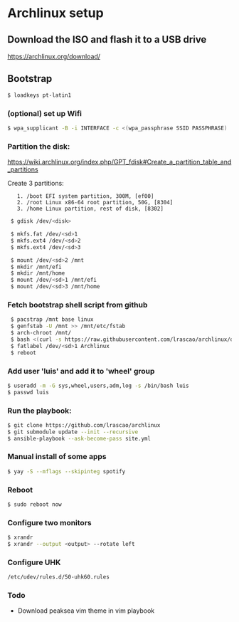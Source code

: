 # Archlinux setup

## Download the ISO and flash it to a USB drive

https://archlinux.org/download/

## Bootstrap

```bash
$ loadkeys pt-latin1
```

### (optional) set up Wifi

```bash
$ wpa_supplicant -B -i INTERFACE -c <(wpa_passphrase SSID PASSPHRASE)
```

### Partition the disk:
   https://wiki.archlinux.org/index.php/GPT_fdisk#Create_a_partition_table_and_partitions

   Create 3 partitions:

       1. /boot EFI system partition, 300M, [ef00]
       2. /root Linux x86-64 root partition, 50G, [8304]
       3. /home Linux partition, rest of disk, [8302]

```bash
 $ gdisk /dev/<disk>  

 $ mkfs.fat /dev/<sd>1
 $ mkfs.ext4 /dev/<sd>2
 $ mkfs.ext4 /dev/<sd>3

 $ mount /dev/<sd>2 /mnt
 $ mkdir /mnt/efi
 $ mkdir /mnt/home
 $ mount /dev/<sd>1 /mnt/efi
 $ mount /dev/<sd>3 /mnt/home
```

### Fetch bootstrap shell script from github

```bash
 $ pacstrap /mnt base linux 
 $ genfstab -U /mnt >> /mnt/etc/fstab
 $ arch-chroot /mnt/
 $ bash <(curl -s https://raw.githubusercontent.com/lrascao/archlinux/develop/bootstrap.sh)
 $ fatlabel /dev/<sd>1 Archlinux
 $ reboot
```

### Add user 'luis' and add it to 'wheel' group
```bash
$ useradd -m -G sys,wheel,users,adm,log -s /bin/bash luis
$ passwd luis
```

### Run the playbook:

```bash
$ git clone https://github.com/lrascao/archlinux
$ git submodule update --init --recursive
$ ansible-playbook --ask-become-pass site.yml
```

### Manual install of some apps

```bash
$ yay -S --mflags --skipinteg spotify
```

### Reboot

```bash
$ sudo reboot now
```

### Configure two monitors

```bash
$ xrandr
$ xrandr --output <output> --rotate left
```

### Configure UHK

```bash
/etc/udev/rules.d/50-uhk60.rules
```

### Todo

* Download peaksea vim theme in vim playbook
